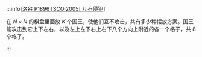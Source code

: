:::info[[洛谷 P1896 [SCOI2005] 互不侵犯](https://www.luogu.com.cn/problem/P1896)]

在 $N \times N$ 的棋盘里面放 $K$ 个国王，使他们互不攻击，共有多少种摆放方案。国王能攻击到它上下左右，以及左上左下右上右下八个方向上附近的各一个格子，共 $8$ 个格子。

:::
